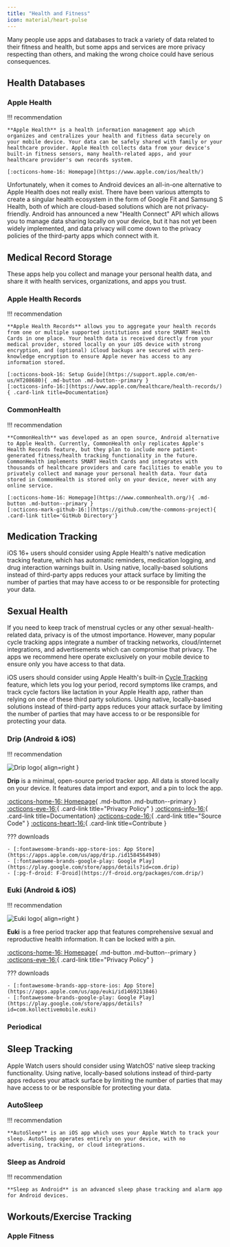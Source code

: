 ```yaml
---
title: "Health and Fitness"
icon: material/heart-pulse
---
```


Many people use apps and databases to track a variety of data related to their fitness and health, but some apps and services are more privacy respecting than others, and making the wrong choice could have serious consequences.

## Health Databases

### Apple Health

!!! recommendation

    **Apple Health** is a health information management app which organizes and centralizes your health and fitness data securely on your mobile device. Your data can be safely shared with family or your healthcare provider. Apple Health collects data from your device's built-in fitness sensors, many health-related apps, and your healthcare provider's own records system.

    [:octicons-home-16: Homepage](https://www.apple.com/ios/health/)

Unfortunately, when it comes to Android devices an all-in-one alternative to Apple Health does not really exist. There have been various attempts to create a singular health ecosystem in the form of Google Fit and Samsung S Health, both of which are cloud-based solutions which are not privacy-friendly. Android has announced a new "Health Connect" API which allows you to manage data sharing locally on your device, but it has not yet been widely implemented, and data privacy will come down to the privacy policies of the third-party apps which connect with it.

## Medical Record Storage

These apps help you collect and manage your personal health data, and share it with health services, organizations, and apps you trust.

### Apple Health Records

!!! recommendation

    **Apple Health Records** allows you to aggregate your health records from one or multiple supported institutions and store SMART Health Cards in one place. Your health data is received directly from your medical provider, stored locally on your iOS device with strong encryption, and (optional) iCloud backups are secured with zero-knowledge encryption to ensure Apple never has access to any information stored.

    [:octicons-book-16: Setup Guide](https://support.apple.com/en-us/HT208680){ .md-button .md-button--primary }
    [:octicons-info-16:](https://www.apple.com/healthcare/health-records/){ .card-link title=Documentation}

### CommonHealth

!!! recommendation

    **CommonHealth** was developed as an open source, Android alternative to Apple Health. Currently, CommonHealth only replicates Apple's Health Records feature, but they plan to include more patient-generated fitness/health tracking functionality in the future. CommonHealth implements SMART Health Cards and integrates with thousands of healthcare providers and care facilities to enable you to privately collect and manage your personal health data. Your data stored in CommonHealth is stored only on your device, never with any online service.

    [:octicons-home-16: Homepage](https://www.commonhealth.org/){ .md-button .md-button--primary }
    [:octicons-mark-github-16:](https://github.com/the-commons-project){ .card-link title='GitHub Directory'}

## Medication Tracking

iOS 16+ users should consider using Apple Health's native medication tracking feature, which has automatic reminders, medication logging, and drug interaction warnings built in. Using native, locally-based solutions instead of third-party apps reduces your attack surface by limiting the number of parties that may have access to or be responsible for protecting your data.

## Sexual Health

If you need to keep track of menstrual cycles or any other sexual-health-related data, privacy is of the utmost importance. However, many popular cycle tracking apps integrate a number of tracking networks, cloud/internet integrations, and advertisements which can compromise that privacy. The apps we recommend here operate exclusively on your mobile device to ensure only you have access to that data.

iOS users should consider using Apple Health's built-in [Cycle Tracking](https://support.apple.com/en-us/HT210407) feature, which lets you log your period, record symptoms like cramps, and track cycle factors like lactation in your Apple Health app, rather than relying on one of these third party solutions. Using native, locally-based solutions instead of third-party apps reduces your attack surface by limiting the number of parties that may have access to or be responsible for protecting your data.

### Drip (Android & iOS)

!!! recommendation

![Drip logo](assets/img/health/drip.svg){ align=right }

**Drip** is a minimal, open-source period tracker app. All data is stored locally on your device. It features data import and export, and a pin to lock the app.

[:octicons-home-16: Homepage](https://bloodyhealth.gitlab.io/){ .md-button .md-button--primary }
[:octicons-eye-16:](https://bloodyhealth.gitlab.io/privacy-policy.html){ .card-link title="Privacy Policy" }
[:octicons-info-16:](https://gitlab.com/bloodyhealth/drip/-/blob/main/README.md){ .card-link title=Documentation}
[:octicons-code-16:](https://gitlab.com/bloodyhealth/drip){ .card-link title="Source Code" }
[:octicons-heart-16:](https://gitlab.com/bloodyhealth/drip/-/blob/main/CONTRIBUTING.md){ .card-link title=Contribute }

??? downloads

    - [:fontawesome-brands-app-store-ios: App Store](https://apps.apple.com/us/app/drip./id1584564949)
    - [:fontawesome-brands-google-play: Google Play](https://play.google.com/store/apps/details?id=com.drip)
    - [:pg-f-droid: F-Droid](https://f-droid.org/packages/com.drip/)


### Euki (Android & iOS)

!!! recommendation

![Euki logo](assets/img/health/euki.svg){ align=right }

**Euki** is a free period tracker app that features comprehensive sexual and reproductive health information. It can be locked with a pin.

[:octicons-home-16: Homepage](https://eukiapp.com/){ .md-button .md-button--primary }
[:octicons-eye-16:](https://eukiapp.com/privacy-policy){ .card-link title="Privacy Policy" }

??? downloads

    - [:fontawesome-brands-app-store-ios: App Store](https://apps.apple.com/us/app/euki/id1469213846)
    - [:fontawesome-brands-google-play: Google Play](https://play.google.com/store/apps/details?id=com.kollectivemobile.euki)


### Periodical

## Sleep Tracking

Apple Watch users should consider using WatchOS' native sleep tracking functionality. Using native, locally-based solutions instead of third-party apps reduces your attack surface by limiting the number of parties that may have access to or be responsible for protecting your data.

### AutoSleep

!!! recommendation

    **AutoSleep** is an iOS app which uses your Apple Watch to track your sleep. AutoSleep operates entirely on your device, with no advertising, tracking, or cloud integrations.

### Sleep as Android

!!! recommendation

    **Sleep as Android** is an advanced sleep phase tracking and alarm app for Android devices.

## Workouts/Exercise Tracking

### Apple Fitness
